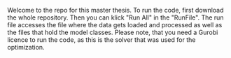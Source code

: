 Welcome to the repo for this master thesis. To run the code, first download the whole repository. Then you can klick "Run All" in the "RunFile". The run file accesses the file where the data gets loaded and processed as well as the files that hold the model classes.
Please note, that you need a Gurobi licence to run the code, as this is the solver that was used for the optimization.
